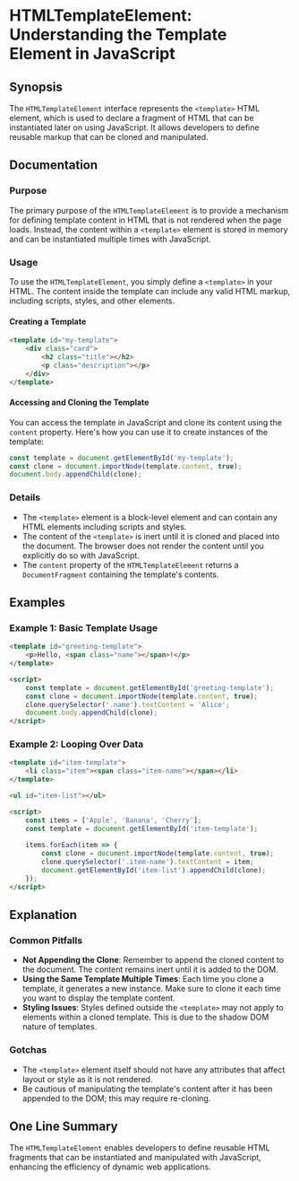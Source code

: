 <!--
Meta Description: # HTMLTemplateElement: Understanding the Template Element in JavaScript ## Synopsis The `HTMLTemplateElement` interface represents the `<template>` HT...
Meta Keywords: template, content, clone, document, html
-->

# HTMLTemplateElement: Understanding the Template Element in JavaScript

## Synopsis
The `HTMLTemplateElement` interface represents the `<template>` HTML element, which is used to declare a fragment of HTML that can be instantiated later on using JavaScript. It allows developers to define reusable markup that can be cloned and manipulated.

## Documentation
### Purpose
The primary purpose of the `HTMLTemplateElement` is to provide a mechanism for defining template content in HTML that is not rendered when the page loads. Instead, the content within a `<template>` element is stored in memory and can be instantiated multiple times with JavaScript.

### Usage
To use the `HTMLTemplateElement`, you simply define a `<template>` in your HTML. The content inside the template can include any valid HTML markup, including scripts, styles, and other elements.

#### Creating a Template
```html
<template id="my-template">
    <div class="card">
        <h2 class="title"></h2>
        <p class="description"></p>
    </div>
</template>
```

#### Accessing and Cloning the Template
You can access the template in JavaScript and clone its content using the `content` property. Here's how you can use it to create instances of the template:

```javascript
const template = document.getElementById('my-template');
const clone = document.importNode(template.content, true);
document.body.appendChild(clone);
```

### Details
- The `<template>` element is a block-level element and can contain any HTML elements including scripts and styles.
- The content of the `<template>` is inert until it is cloned and placed into the document. The browser does not render the content until you explicitly do so with JavaScript.
- The `content` property of the `HTMLTemplateElement` returns a `DocumentFragment` containing the template's contents.

## Examples
### Example 1: Basic Template Usage
```html
<template id="greeting-template">
    <p>Hello, <span class="name"></span>!</p>
</template>

<script>
    const template = document.getElementById('greeting-template');
    const clone = document.importNode(template.content, true);
    clone.querySelector('.name').textContent = 'Alice';
    document.body.appendChild(clone);
</script>
```

### Example 2: Looping Over Data
```html
<template id="item-template">
    <li class="item"><span class="item-name"></span></li>
</template>

<ul id="item-list"></ul>

<script>
    const items = ['Apple', 'Banana', 'Cherry'];
    const template = document.getElementById('item-template');
    
    items.forEach(item => {
        const clone = document.importNode(template.content, true);
        clone.querySelector('.item-name').textContent = item;
        document.getElementById('item-list').appendChild(clone);
    });
</script>
```

## Explanation
### Common Pitfalls
- **Not Appending the Clone**: Remember to append the cloned content to the document. The content remains inert until it is added to the DOM.
- **Using the Same Template Multiple Times**: Each time you clone a template, it generates a new instance. Make sure to clone it each time you want to display the template content.
- **Styling Issues**: Styles defined outside the `<template>` may not apply to elements within a cloned template. This is due to the shadow DOM nature of templates.

### Gotchas
- The `<template>` element itself should not have any attributes that affect layout or style as it is not rendered.
- Be cautious of manipulating the template's content after it has been appended to the DOM; this may require re-cloning.

## One Line Summary
The `HTMLTemplateElement` enables developers to define reusable HTML fragments that can be instantiated and manipulated with JavaScript, enhancing the efficiency of dynamic web applications.